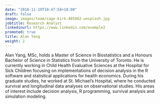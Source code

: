 ```yaml
---
date: "2018-11-19T10:47:58+10:00"
draft: false
image: images/team/sage-kirk-485982-unsplash.jpg
jobtitle: Research Analyst
linkedinurl: https://www.linkedin.com/example2
promoted: true
title: Alan Yang
weight: 2
---
```


Alan Yang, MSc, holds a Master of Science in Biostatistics and a Honours Bachelor of Science in Statistics from the University of Toronto. He is currently working in Child Health Evaluative Sciences at the Hospital for Sick Children focusing on implementations of decision analysis in the R software and statistical applications for health economics. During his graduate studies, he worked at St. Michael’s Hospital, where he conducted survival and longitudinal data analyses on observational studies.  His areas of interest include decision analysis, R programming, survival analysis and simulation modeling.